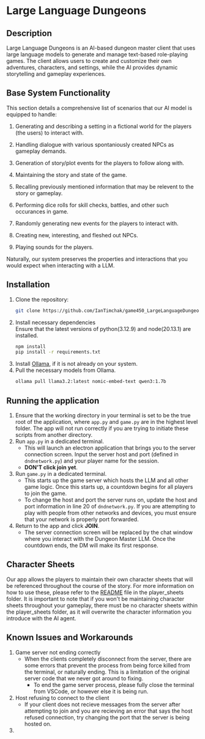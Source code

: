 # Large Language Dungeons

## Description
Large Language Dungeons is an AI-based dungeon master client that uses large language models to generate and manage text-based role-playing games. The client allows users to create and customize their own adventures, characters, and settings, while the AI provides dynamic storytelling and gameplay experiences.

## Base System Functionality

This section details a comprehensive list of scenarios that our AI model is equipped to handle:

1. Generating and describing a setting in a fictional world for the players (the users) to interact with.
  
2. Handling dialogue with various spontaniously created NPCs as gameplay demands.
  
3. Generation of story/plot events for the players to follow along with.
  
4. Maintaining the story and state of the game.
  
5. Recalling previously mentioned information that may be relevent to the story or gameplay.
  
6. Performing dice rolls for skill checks, battles, and other such occurances in game.
  
7. Randomly generating new events for the players to interact with.
  
8. Creating new, interesting, and fleshed out NPCs.
  
9. Playing sounds for the players.
  

Naturally, our system preserves the properties and interactions that you would expect when interacting with a LLM.



## Installation

1. Clone the repository:
   ```bash
   git clone https://github.com/IanTimchak/game450_LargeLanguageDungeon.git
2. Install necessary dependencies  
   Ensure that the latest versions of python(3.12.9) and node(20.13.1) are installed.
   ```bash
   npm install
   pip install -r requirements.txt
3. Install [Ollama](https://ollama.com/), if it is not already on your system.
4. Pull the necessary models from Ollama.
   ```bash
   ollama pull llama3.2:latest nomic-embed-text qwen3:1.7b
   ```

## Running the application
1. Ensure that the working directory in your terminal is set to be the true root of the application, where `app.py` and `game.py` are in the highest level folder. The app will not run correctly if you are trying to initiate these scripts from another directory.
1. Run `app.py` in a dedicated terminal.
   - This will launch an electron application that brings you to the server connection screen. Input the server host and port (defined in `dndnetwork.py`) and your player name for the session.
   - **DON'T click join yet**.
2. Run `game.py` in a dedicated terminal.
   - This starts up the game server which hosts the LLM and all other game logic. Once this starts up, a countdown begins for all players to join the game.
   - To change the host and port the server runs on, update the host and port information in line 20 of `dndnetwork.py`. If you are attempting to play with people from other networks and devices, you must ensure that your network is properly port forwarded.
3. Return to the app and click **JOIN**.
   - The server connection screen will be replaced by the chat window where you interact with the Dungeon Master LLM. Once the countdown ends, the DM will make its first response.

## Character Sheets

Our app allows the players to maintain their own character sheets that will be referenced throughout the course of the story. For more information on how to use these, please refer to the [README](player_sheets/templates/README.md) file in the player_sheets folder. It is important to note that if you won't be maintaining character sheets throughout your gameplay, there must be no character sheets within the player_sheets folder, as it will overwrite the character information you introduce with the AI agent.

## Known Issues and Workarounds

1. Game server not ending correctly
   - When the clients completely disconnect from the server, there are some errors that prevent the process from being force killed from the terminal, or naturally ending. This is a limitation of the original server code that we never got around to fixing. 
     - To end the game server process, please fully close the terminal from VSCode, or however else it is being run.
2. Host refusing to connect to the client
   - If your client does not recieve messages from the server after attempting to join and you are recieving an error that says the host refused connection, try changing the port that the server is being hosted on.
3. 